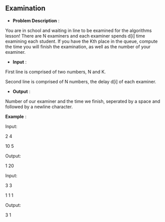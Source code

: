 ## Examination

- **Problem Description** :

You are in school and waiting in line to be examined for the algorithms lesson! There are N examiners and each examiner spends
d[i] time examining each student. If you have the Kth place in the queue, compute the time you will finish the examination, 
as well as the number of your examiner.


- **Input** :

First line is comprised of two numbers, N and K.

Second line is comprised of N numbers, the delay d[i] of each examiner.


- **Output** :

Number of our examiner and the time we finish, seperated by a space and followed by a newline character.

**Example** :

Input:                                

2   4                                 

10  5


Output:

1   20



Input:

3   3                                 

1  1  1

Output:

3   1
